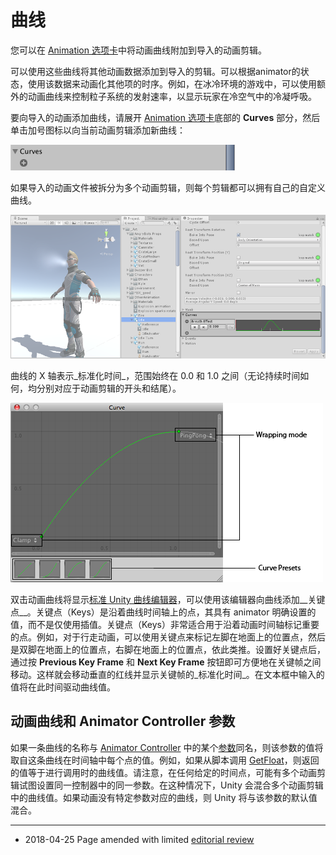 # 曲线

您可以在 [Animation 选项卡](class-AnimationClip.html)中将动画曲线附加到导入的动画剪辑。

可以使用这些曲线将其他动画数据添加到导入的剪辑。可以根据animator的状态，使用该数据来动画化其他项的时序。例如，在冰冷环境的游戏中，可以使用额外的动画曲线来控制粒子系统的发射速率，以显示玩家在冷空气中的冷凝呼吸。

要向导入的动画添加曲线，请展开 [Animation 选项卡](class-AnimationClip.html)底部的 __Curves__ 部分，然后单击加号图标以向当前动画剪辑添加新曲线：

![Animation 选项卡上展开的 Curves 部分](../uploads/Main/classAnimationClip-Curves.png)

如果导入的动画文件被拆分为多个动画剪辑，则每个剪辑都可以拥有自己的自定义曲线。

![导入的动画剪辑上的曲线](../uploads/Main/MecanimCurves.png)

曲线的 X 轴表示_标准化时间_，范围始终在 0.0 和 1.0 之间（无论持续时间如何，均分别对应于动画剪辑的开头和结尾）。

![Unity 曲线编辑器](../uploads/Main/CurveEditorPopupDescr.png)

双击动画曲线将显示[标准 Unity 曲线编辑器](EditingValueProperties.html)，可以使用该编辑器向曲线添加__关键点__。关键点（Keys）是沿着曲线时间轴上的点，其具有 animator 明确设置的值，而不是仅使用插值。关键点（Keys）非常适合用于沿着动画时间轴标记重要的点。例如，对于行走动画，可以使用关键点来标记左脚在地面上的位置点，然后是双脚在地面上的位置点，右脚在地面上的位置点，依此类推。设置好关键点后，通过按 __Previous Key Frame__ 和 __Next Key Frame__ 按钮即可方便地在关键帧之间移动。这样就会移动垂直的红线并显示关键帧的_标准化时间_。在文本框中输入的值将在此时间驱动曲线值。

## 动画曲线和 Animator Controller 参数

如果一条曲线的名称与 [Animator Controller](Animator.html) 中的某个[参数](AnimationParameters.html)同名，则该参数的值将取自这条曲线在时间轴中每个点的值。例如，如果从脚本调用 [GetFloat](../ScriptReference/Animator.GetFloat.html)，则返回的值等于进行调用时的曲线值。请注意，在任何给定的时间点，可能有多个动画剪辑试图设置同一控制器中的同一参数。在这种情况下，Unity 会混合多个动画剪辑中的曲线值。如果动画没有特定参数对应的曲线，则 Unity 将与该参数的默认值混合。


---

* <span class="page-edit"> 2018-04-25  Page amended with limited [editorial review](DocumentationEditorialReview.html)
</span>
